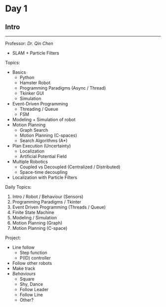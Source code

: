 # Day 1
## Intro
---------------------

Professor: *Dr. Qin Chen*

- SLAM + Particle Filters

Topics:
- Basics
    - Python
    - Hamster Robot
    - Programming Paradigms (Async / Thread)
    - Tkinker GUI
    - Simulation
- Event-Driven Programming
    - Threading / Queue
    - FSM
- Modeling + Simulation of robot
- Motion Planning
    - Graph Search
    - Motion Planning (C-spaces)
    - Search Algorithms (A\*)
- Plan Execution (Uncertainty)
    - Localization
    - Artificial Potential Field
- Multiple Robotics
    - Coupled vs Decoupled (Centralized / Distributed)
    - Space-time decoupling
- Localization with Particle Filters

Daily Topics:
1. Intro / Robot / Behaviour (Sensors)
2. Programming Paradigms / Tkinter
3. Event Driven Programming (Threads / Queue)
4. Finite State Machine
5. Modeling / Simulation
6. Motion Planning (Graph)
7. Motion Planning (C-space)

Project:
- Line follow
    - Step function
    - P(ID) controller
- Follow other robots
- Make track
- *Behaviours*
    - Square
    - Shy, Dance
    - Follow Leader
    - Follow Line
    - Other?
